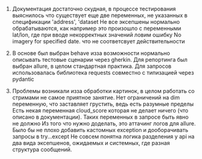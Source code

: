 
1) Документация достаточно скудная, в процессе тестирования выяснилось что существует еще две переменных,
    не указанных в спецификации 'address', 'dataset
    Не все эксепшены нормально обрабатываются, как например это произошло с переменными lat/lon,
    где при вводе некорректных значений ловим ошибку No imagery for specified date.
    что не соответсвует действительности
    
2) В основе был выбран behave изза возможности нормально описывать тестовые сценарии через gherkin. 
    Для репортинга был выбран allure, в целом стандартная практика.
    Для запросов использовалась библиотека requests совместно с типизацией через pydantic
    
3) Проблемы возникали изза обработки картинок, в целом работать со стримами не самое приятное занятие.
    Нет ограничений на dim переменную, что заставляет грустить, ведь есть разумные пределы
    Есть некая переменная cloud_score которая не делает ничего (что описано в документации). Таких переменных в запросе быть явно не должно
    Из того что нужно доделать, это аттачинг логов для allure.
    Было бы не плохо добавить кастомных exception и дооборачивать запросы в try...except
    Не совсем понятна логика разделения у api на два вида эксепшенов, ожидаемых и системных, где разная структура сообщений.
    
